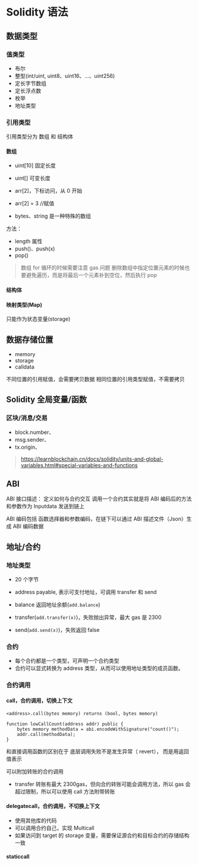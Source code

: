 # Solidity 语法

## 数据类型

### 值类型

- 布尔
- 整型(int/uint, uint8、uint16、...、uint256)
- 定长字节数组
- 定长浮点数
- 枚举
- 地址类型

### 引用类型

引用类型分为 数组 和 结构体

#### 数组

- uint[10] 固定长度
- uint[] 可变长度
- arr[2]，下标访问，从 0 开始
- arr[2] = 3 //赋值

- bytes、string 是⼀种特殊的数组

方法：

- length 属性
- push()、push(x)
- pop()

> 数组 for 循环的时候需要注意 gas 问题
> 删除数组中指定位置元素的时候也要避免遍历，而是将最后一个元素补到空位，然后执行 pop

#### 结构体

#### 映射类型(Map)

只能作为状态变量(storage)

## 数据存储位置

- memory
- storage
- calldata

不同位置的引用赋值，会需要拷贝数据
相同位置的引用类型赋值，不需要拷贝

## Solidity 全局变量/函数

### 区块/消息/交易

- block.number、
- msg.sender、
- tx.origin、

> https://learnblockchain.cn/docs/solidity/units-and-global-variables.html#special-variables-and-functions

## ABI

ABI 接⼝描述： 定义如何与合约交互
调用一个合约其实就是将 ABI 编码后的方法和参数作为 Inputdata 发送到链上

ABI 编码包括 函数选择器和参数编码，在链下可以通过 ABI 描述文件（Json）生成 ABI 编码数据

## 地址/合约

### 地址类型

- 20 个字节
- address payable, 表示可⽀付地址，可调⽤ transfer 和 send

- balance 返回地址余额(`add.balance`)
- transfer(`add.transfer(x)`)，失败抛出异常，最大 gas 是 2300
- send(`add.send(x)`)，失败返回 false

### 合约

- 每个合约都是⼀个类型，可声明⼀个合约类型
- 合约可以显式转换为 address 类型，从⽽可以使⽤地址类型的成员函数。

### 合约调用

#### call，合约调用，切换上下文

`<address>.call(bytes memory) returns (bool, bytes memory) `

```
function lowCallCount(address addr) public {
    bytes memory methodData = abi.encodeWithSignature("count()");
    addr.call(methodData);
}
```

和直接调用函数的区别在于 底层调⽤失败不是发⽣异常（ revert）， ⽽是⽤返回值表示

可以附加转账的合约调用

- transfer 转账有最大 2300gas，但向合约转账可能会调用方法，所以 gas 会超过限制，所以可以使用 call 方法附带转账

#### delegatecall，合约调用，不切换上下文

- 使用其他库的代码
- 可以调用合约自己，实现 Multicall
- 如果访问到 target 的 storage 变量，需要保证源合约和目标合约的存储结构一致

#### staticcall
